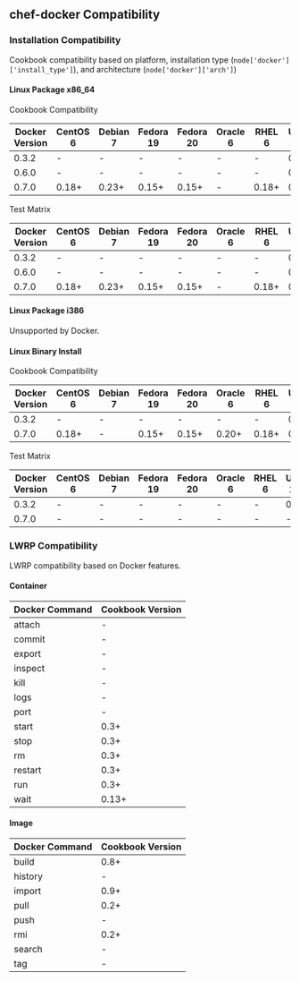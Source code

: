 ## chef-docker Compatibility ##

### Installation Compatibility ###

Cookbook compatibility based on platform, installation type (`node['docker']['install_type']`), and architecture (`node['docker']['arch']`)

#### Linux Package x86_64 ####

Cookbook Compatibility

Docker Version | CentOS 6 | Debian 7 | Fedora 19 | Fedora 20 | Oracle 6 | RHEL 6 | Ubuntu 12.04 | Ubuntu 12.10 | Ubuntu 13.04 | Ubuntu 13.10
---------------|----------|----------|-----------|-----------|----------|--------|--------------|--------------|--------------|-------------
0.3.2          | -        | -        | -         | -         | -        | -      | 0.1+         | 0.1+         | 0.4+         | -
0.6.0          | -        | -        | -         | -         | -        | -      | 0.7+         | 0.7+         | 0.7+         | -
0.7.0          | 0.18+    | 0.23+    | 0.15+     | 0.15+     | -        | 0.18+  | 0.7+         | 0.7+         | 0.7+         | 0.22+

Test Matrix

Docker Version | CentOS 6 | Debian 7 | Fedora 19 | Fedora 20 | Oracle 6 | RHEL 6 | Ubuntu 12.04 | Ubuntu 12.10 | Ubuntu 13.04 | Ubuntu 13.10
---------------|----------|----------|-----------|-----------|----------|--------|--------------|--------------|--------------|-------------
0.3.2          | -        | -        | -         | -         | -        | -      | 0.1+         | 0.1+         | 0.4+         | -
0.6.0          | -        | -        | -         | -         | -        | -      | 0.7+         | 0.7+         | 0.7+         | -
0.7.0          | 0.18+    | 0.23+    | 0.15+     | 0.15+     | -        | 0.18+  | 0.7+         | 0.7+         | 0.7+         | 0.22+

#### Linux Package i386 ####

Unsupported by Docker.

#### Linux Binary Install ####

Cookbook Compatibility

Docker Version | CentOS 6 | Debian 7 | Fedora 19 | Fedora 20 | Oracle 6 | RHEL 6 | Ubuntu 12.04 | Ubuntu 12.10 | Ubuntu 13.04 | Ubuntu 13.10
---------------|----------|----------|-----------|-----------|----------|--------|--------------|--------------|--------------|-------------
0.3.2          | -        | -        | -         | -         | -        | -      | 0.1+         | 0.1+         | 0.4+         | -
0.7.0          | 0.18+    | -        | 0.15+     | 0.15+     | 0.20+    | 0.18+  | 0.7+         | 0.7+         | 0.7+         | -

Test Matrix

Docker Version | CentOS 6 | Debian 7 | Fedora 19 | Fedora 20 | Oracle 6 | RHEL 6 | Ubuntu 12.04 | Ubuntu 12.10 | Ubuntu 13.04 | Ubuntu 13.10
---------------|----------|----------|-----------|-----------|----------|--------|--------------|--------------|--------------|-------------
0.3.2          | -        | -        | -         | -         | -        | -      | 0.1+         | 0.1+         | 0.4+         | -
0.7.0          | -        | -        | -         | -         | -        | -      | -            | -            | -            | -

### LWRP Compatibility ###

LWRP compatibility based on Docker features.

#### Container ####

Docker Command | Cookbook Version
---------------|-----------------
attach         | -
commit         | -
export         | -
inspect        | -
kill           | -
logs           | -
port           | -
start          | 0.3+
stop           | 0.3+
rm             | 0.3+
restart        | 0.3+
run            | 0.3+
wait           | 0.13+

#### Image ####

Docker Command | Cookbook Version
---------------|-----------------
build          | 0.8+
history        | -
import         | 0.9+
pull           | 0.2+
push           | -
rmi            | 0.2+
search         | -
tag            | -
